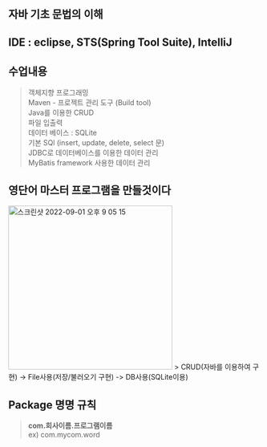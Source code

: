 ## 자바 기초 문법의 이해
## IDE : eclipse, STS(Spring Tool Suite), IntelliJ 
## 수업내용
> 객체지향 프로그래밍 <br>
> Maven - 프로젝트 관리 도구 (Build tool) <br>
> Java를 이용한 CRUD <br>
> 파일 입출력 <br>
> 데이터 베이스 : SQLite <br>
> 기본 SQl (insert, update, delete, select 문) <br>
> JDBC로 데이터베이스를 이용한 데이터 관리 <br>
> MyBatis framework 사용한 데이터 관리 <br>

## 영단어 마스터 프로그램을 만들것이다 <br>
<img width="327" alt="스크린샷 2022-09-01 오후 9 05 15" src="https://user-images.githubusercontent.com/103713510/187909827-4453b56a-e8d2-46a9-bd93-143ac35192f0.png">
> CRUD(자바를 이용하여 구현) -> File사용(저장/불러오기 구현) -> DB사용(SQLite이용) <br>

## Package 명명 규칙
> **com.회사이름.프로그램이름**<br>
> ex) com.mycom.word<br>
